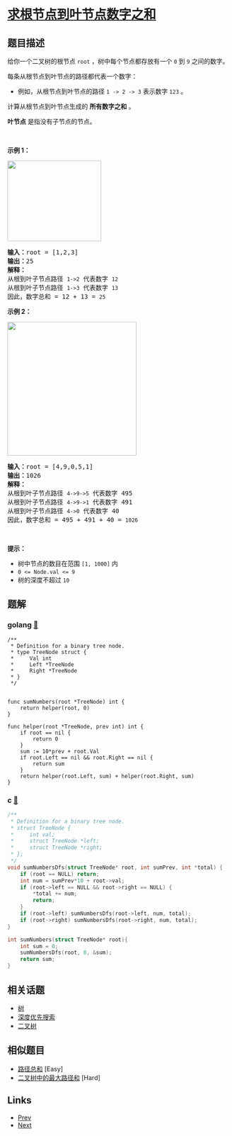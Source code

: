 
# [求根节点到叶节点数字之和](https://leetcode-cn.com/problems/sum-root-to-leaf-numbers)

## 题目描述

给你一个二叉树的根节点 <code>root</code> ，树中每个节点都存放有一个 <code>0</code> 到 <code>9</code> 之间的数字。
<div class="original__bRMd">
<div>
<p>每条从根节点到叶节点的路径都代表一个数字：</p>

<ul>
	<li>例如，从根节点到叶节点的路径 <code>1 -> 2 -> 3</code> 表示数字 <code>123</code> 。</li>
</ul>

<p>计算从根节点到叶节点生成的 <strong>所有数字之和</strong> 。</p>

<p><strong>叶节点</strong> 是指没有子节点的节点。</p>

<p> </p>

<p><strong>示例 1：</strong></p>
<img alt="" src="https://assets.leetcode.com/uploads/2021/02/19/num1tree.jpg" style="width: 212px; height: 182px;" />
<pre>
<strong>输入：</strong>root = [1,2,3]
<strong>输出：</strong>25
<strong>解释：</strong>
从根到叶子节点路径 <code>1->2</code> 代表数字 <code>12</code>
从根到叶子节点路径 <code>1->3</code> 代表数字 <code>13</code>
因此，数字总和 = 12 + 13 = <code>25</code></pre>

<p><strong>示例 2：</strong></p>
<img alt="" src="https://assets.leetcode.com/uploads/2021/02/19/num2tree.jpg" style="width: 292px; height: 302px;" />
<pre>
<strong>输入：</strong>root = [4,9,0,5,1]
<strong>输出：</strong>1026
<strong>解释：</strong>
从根到叶子节点路径 <code>4->9->5</code> 代表数字 495
从根到叶子节点路径 <code>4->9->1</code> 代表数字 491
从根到叶子节点路径 <code>4->0</code> 代表数字 40
因此，数字总和 = 495 + 491 + 40 = <code>1026</code>
</pre>

<p> </p>

<p><strong>提示：</strong></p>

<ul>
	<li>树中节点的数目在范围 <code>[1, 1000]</code> 内</li>
	<li><code>0 <= Node.val <= 9</code></li>
	<li>树的深度不超过 <code>10</code></li>
</ul>
</div>
</div>


## 题解

### golang [🔗](sum-root-to-leaf-numbers.go) 
```golang
/**
 * Definition for a binary tree node.
 * type TreeNode struct {
 *     Val int
 *     Left *TreeNode
 *     Right *TreeNode
 * }
 */


func sumNumbers(root *TreeNode) int {
    return helper(root, 0)
}

func helper(root *TreeNode, prev int) int {
    if root == nil {
        return 0
    }
    sum := 10*prev + root.Val
    if root.Left == nil && root.Right == nil {
        return sum
    }
    return helper(root.Left, sum) + helper(root.Right, sum)
}
```
### c [🔗](sum-root-to-leaf-numbers.c) 
```c
/**
 * Definition for a binary tree node.
 * struct TreeNode {
 *     int val;
 *     struct TreeNode *left;
 *     struct TreeNode *right;
 * };
 */
void sumNumbersDfs(struct TreeNode* root, int sumPrev, int *total) {
    if (root == NULL) return;
    int num = sumPrev*10 + root->val;
    if (root->left == NULL && root->right == NULL) {
        *total += num;
        return;
    }
    if (root->left) sumNumbersDfs(root->left, num, total);
    if (root->right) sumNumbersDfs(root->right, num, total);
}

int sumNumbers(struct TreeNode* root){
    int sum = 0;
    sumNumbersDfs(root, 0, &sum);
    return sum;
}
```


## 相关话题

- [树](https://leetcode-cn.com/tag/tree) 
- [深度优先搜索](https://leetcode-cn.com/tag/depth-first-search) 
- [二叉树](https://leetcode-cn.com/tag/binary-tree) 


## 相似题目

- [路径总和](../path-sum/README.md)  [Easy] 
- [二叉树中的最大路径和](../binary-tree-maximum-path-sum/README.md)  [Hard] 


## Links

- [Prev](../longest-consecutive-sequence/README.md) 
- [Next](../surrounded-regions/README.md) 

